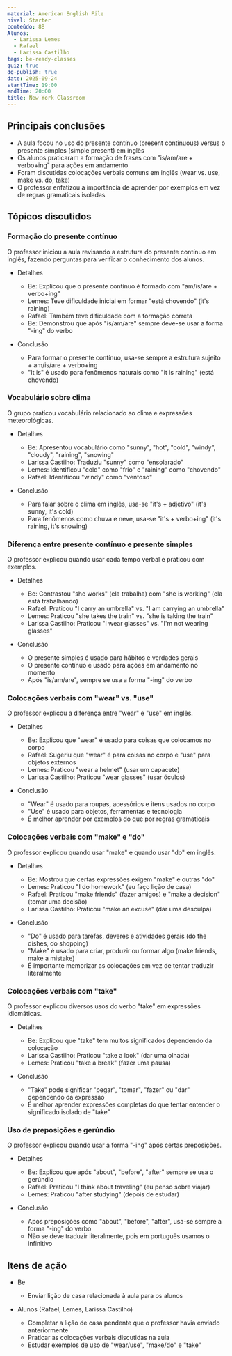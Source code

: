 ```yaml
---
material: American English File
nivel: Starter
conteúdo: 8B
Alunos:
  - Larissa Lemes
  - Rafael
  - Larissa Castilho
tags: be-ready-classes
quiz: true
dg-publish: true
date: 2025-09-24
startTime: 19:00
endTime: 20:00
title: New York Classroom
---
```

## Principais conclusões

- A aula focou no uso do presente contínuo (present continuous) versus o presente simples (simple present) em inglês
- Os alunos praticaram a formação de frases com "is/am/are + verbo+ing" para ações em andamento
- Foram discutidas colocações verbais comuns em inglês (wear vs. use, make vs. do, take)
- O professor enfatizou a importância de aprender por exemplos em vez de regras gramaticais isoladas

## Tópicos discutidos

### Formação do presente contínuo

O professor iniciou a aula revisando a estrutura do presente contínuo em inglês, fazendo perguntas para verificar o conhecimento dos alunos.

- Detalhes
    
    - Be: Explicou que o presente contínuo é formado com "am/is/are + verbo+ing"
    - Lemes: Teve dificuldade inicial em formar "está chovendo" (it's raining)
    - Rafael: Também teve dificuldade com a formação correta
    - Be: Demonstrou que após "is/am/are" sempre deve-se usar a forma "-ing" do verbo
- Conclusão
    
    - Para formar o presente contínuo, usa-se sempre a estrutura sujeito + am/is/are + verbo+ing
    - "It is" é usado para fenômenos naturais como "it is raining" (está chovendo)

### Vocabulário sobre clima

O grupo praticou vocabulário relacionado ao clima e expressões meteorológicas.

- Detalhes
    
    - Be: Apresentou vocabulário como "sunny", "hot", "cold", "windy", "cloudy", "raining", "snowing"
    - Larissa Castilho: Traduziu "sunny" como "ensolarado"
    - Lemes: Identificou "cold" como "frio" e "raining" como "chovendo"
    - Rafael: Identificou "windy" como "ventoso"
- Conclusão
    
    - Para falar sobre o clima em inglês, usa-se "it's + adjetivo" (it's sunny, it's cold)
    - Para fenômenos como chuva e neve, usa-se "it's + verbo+ing" (it's raining, it's snowing)

### Diferença entre presente contínuo e presente simples

O professor explicou quando usar cada tempo verbal e praticou com exemplos.

- Detalhes
    
    - Be: Contrastou "she works" (ela trabalha) com "she is working" (ela está trabalhando)
    - Rafael: Praticou "I carry an umbrella" vs. "I am carrying an umbrella"
    - Lemes: Praticou "she takes the train" vs. "she is taking the train"
    - Larissa Castilho: Praticou "I wear glasses" vs. "I'm not wearing glasses"
- Conclusão
    
    - O presente simples é usado para hábitos e verdades gerais
    - O presente contínuo é usado para ações em andamento no momento
    - Após "is/am/are", sempre se usa a forma "-ing" do verbo

### Colocações verbais com "wear" vs. "use"

O professor explicou a diferença entre "wear" e "use" em inglês.

- Detalhes
    
    - Be: Explicou que "wear" é usado para coisas que colocamos no corpo
    - Rafael: Sugeriu que "wear" é para coisas no corpo e "use" para objetos externos
    - Lemes: Praticou "wear a helmet" (usar um capacete)
    - Larissa Castilho: Praticou "wear glasses" (usar óculos)
- Conclusão
    
    - "Wear" é usado para roupas, acessórios e itens usados no corpo
    - "Use" é usado para objetos, ferramentas e tecnologia
    - É melhor aprender por exemplos do que por regras gramaticais

### Colocações verbais com "make" e "do"

O professor explicou quando usar "make" e quando usar "do" em inglês.

- Detalhes
    
    - Be: Mostrou que certas expressões exigem "make" e outras "do"
    - Lemes: Praticou "I do homework" (eu faço lição de casa)
    - Rafael: Praticou "make friends" (fazer amigos) e "make a decision" (tomar uma decisão)
    - Larissa Castilho: Praticou "make an excuse" (dar uma desculpa)
- Conclusão
    
    - "Do" é usado para tarefas, deveres e atividades gerais (do the dishes, do shopping)
    - "Make" é usado para criar, produzir ou formar algo (make friends, make a mistake)
    - É importante memorizar as colocações em vez de tentar traduzir literalmente

### Colocações verbais com "take"

O professor explicou diversos usos do verbo "take" em expressões idiomáticas.

- Detalhes
    
    - Be: Explicou que "take" tem muitos significados dependendo da colocação
    - Larissa Castilho: Praticou "take a look" (dar uma olhada)
    - Lemes: Praticou "take a break" (fazer uma pausa)
- Conclusão
    
    - "Take" pode significar "pegar", "tomar", "fazer" ou "dar" dependendo da expressão
    - É melhor aprender expressões completas do que tentar entender o significado isolado de "take"

### Uso de preposições e gerúndio

O professor explicou quando usar a forma "-ing" após certas preposições.

- Detalhes
    
    - Be: Explicou que após "about", "before", "after" sempre se usa o gerúndio
    - Rafael: Praticou "I think about traveling" (eu penso sobre viajar)
    - Lemes: Praticou "after studying" (depois de estudar)
- Conclusão
    
    - Após preposições como "about", "before", "after", usa-se sempre a forma "-ing" do verbo
    - Não se deve traduzir literalmente, pois em português usamos o infinitivo

## Itens de ação

- Be
    
    - Enviar lição de casa relacionada à aula para os alunos
- Alunos (Rafael, Lemes, Larissa Castilho)
    
    - Completar a lição de casa pendente que o professor havia enviado anteriormente
    - Praticar as colocações verbais discutidas na aula
    - Estudar exemplos de uso de "wear/use", "make/do" e "take"